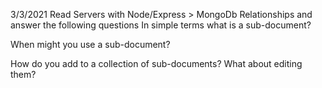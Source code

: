 3/3/2021
Read Servers with Node/Express > MongoDb Relationships and answer the following questions
In simple terms what is a sub-document?

When might you use a sub-document?

How do you add to a collection of sub-documents? What about editing them?